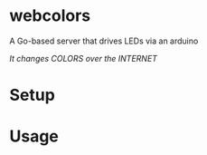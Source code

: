 # webcolors
A Go-based server that drives LEDs via an arduino

*It changes COLORS over the INTERNET*

# Setup

# Usage
